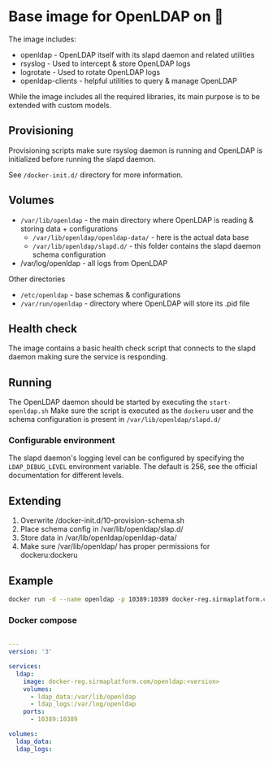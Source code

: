 # Base image for OpenLDAP on 🐳

The image includes:

* openldap - OpenLDAP itself with its slapd daemon and related utilities
* rsyslog - Used to intercept & store OpenLDAP logs
* logrotate - Used to rotate OpenLDAP logs
* openldap-clients - helpful utilities to query & manage OpenLDAP


While the image includes all the required libraries, its main purpose is to be extended with custom models.

## Provisioning

Provisioning scripts make sure rsyslog daemon is running and OpenLDAP is initialized before running the slapd daemon.

See `/docker-init.d/` directory for more information.

## Volumes

* `/var/lib/openldap` - the main directory where OpenLDAP is reading & storing data + configurations
  * `/var/lib/openldap/openldap-data/` - here is the actual data base 
  * `/var/lib/openldap/slapd.d/` - this folder contains the slapd daemon schema configuration
* /var/log/openldap - all logs from OpenLDAP

Other directories

* `/etc/openldap` - base schemas & configurations
* `/var/run/openldap` - directory where OpenLDAP will store its .pid file 

## Health check

The image contains a basic health check script that connects to the slapd daemon making sure the service is responding.

## Running

The OpenLDAP daemon should be started by executing the `start-openldap.sh`
Make sure the script is executed as the `dockeru` user and the schema configuration is present in `/var/lib/openldap/slapd.d/`

### Configurable environment

The slapd daemon's logging level can be configured by specifying the ` LDAP_DEBUG_LEVEL` environment variable. 
The default is 256, see the official documentation for different levels.

## Extending

1. Overwrite /docker-init.d/10-provision-schema.sh
2. Place schema config in /var/lib/openldap/slap.d/
3. Store data in /var/lib/openldap/openldap-data/
4. Make sure /var/lib/openldap/ has proper permissions for dockeru:dockeru

## Example

```bash
docker run -d --name openldap -p 10389:10389 docker-reg.sirmaplatform.com/openldap:<version>
```

### Docker compose

```yaml

---
version: '3'

services:
  ldap:
    image: docker-reg.sirmaplatform.com/openldap:<version>
    volumes:
      - ldap_data:/var/lib/openldap
      - ldap_logs:/var/log/openldap
    ports:
      - 10389:10389

volumes:
  ldap_data:
  ldap_logs:

```